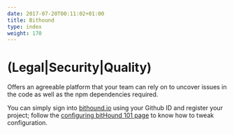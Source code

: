 ```yaml
---
date: 2017-07-20T00:11:02+01:00
title: Bithound
type: index
weight: 170
---
```


# (Legal|Security|Quality)

Offers an agreeable platform that your team can rely on to uncover issues in the code as well as the npm dependencies required.

You can simply sign into [bithound.io](http://bithound.io/) using your Github ID and register your project; follow the [configuring bitHound 101 page](http://blog.bithound.io/configuring-bithound-101) to know how to tweak configuration.

